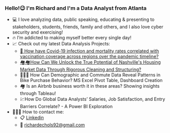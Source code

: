 ### Hello!😉 I'm Richard and I'm a Data Analyst from Atlanta
* 💻 I love analyzing data, public speaking, educating & presenting to stakeholders, students, friends, family and others, and I also love cyber security and exercising!
* 🔥 I’m addicted to making myself better every single day!
* 📈 Check out my latest Data Analysis Projects:
    * [🦠 How have Covid-19 infection and mortality rates correlated with vaccination coverage across regions over the pandemic timeline?](https://github.com/RichardEchols/How-have-Covid-19-infection-and-mortality-rates-correlated-with-vaccination-coverage-across-regions-)
    * [🏘️🏘️How Can We Unlock the True Potential of Nashville's Housing Market Data Through Rigorous Cleaning and Structuring?](https://github.com/RichardEchols/nashvillehousingproject/tree/main)
    * 🚴🏿‍♂️ How Can Demographic and Commute Data Reveal Patterns in Bike Purchase Behavior? MS Excel Pivot Table, Dashboard Creation
    * 🏘️ Is an Airbnb business worth it in these areas? Showing insights through Tableau!
    * 💹How Do Global Data Analysts’ Salaries, Job Satisfaction, and Entry Barriers Correlate? - A Power BI Exploration
* 👨🏿‍💼 How to contact me:
    * 📋 [Linkedin](https://www.linkedin.com/in/richard-echols/)
    * 📧 richardechols92@gmail.com
